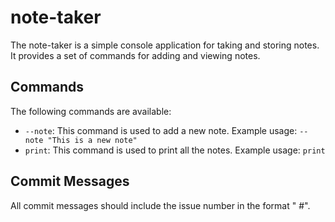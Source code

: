 # note-taker

The note-taker is a simple console application for taking and storing notes. It provides a set of commands for adding and viewing notes.

## Commands

The following commands are available:

* `--note`: This command is used to add a new note. Example usage: `--note "This is a new note"`
* `print`: This command is used to print all the notes. Example usage: `print`

## Commit Messages

All commit messages should include the issue number in the format "<message> #<issue number>".